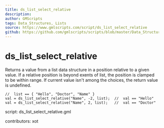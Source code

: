 ```yaml
---
title: ds_list_select_relative
description: 
author: GMScripts
tags: Data_Structures, Lists
source: https://www.gmlscripts.com/script/ds_list_select_relative
github: https://github.com/gmlscripts/scripts/blob/master/Data_Structures/Lists/ds_list_select_relative.gml
---
```


ds_list_select_relative
=======================

Returns a value from a list data structure in a position relative
to a given value. If a relative position is beyond exents of list, 
the position is clamped to be within range. If current value isn't
among the choices, the return value is undefined.

    //  list == { "Hello", "Doctor", "Name" }
    val = ds_list_select_relative("Name", -2, list);  //  val == "Hello"
    val = ds_list_select_relative("Name", 2, list);   //  val == "Doctor"

script: ds_list_select_relative.gml

contributors: xot
